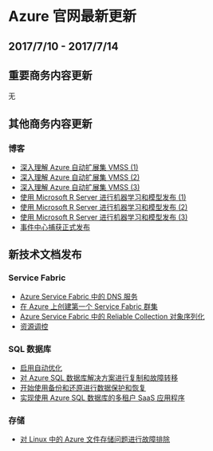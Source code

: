 <properties
	pageTitle="Azure 官网本周更新 | Azure"
    description="Azure 官网本周更新"
    services=""
    documentationCenter=""
    authors=""
    manager=""
    editor=""
    tags=""/>

<tags ms.service="weekly-updates" ms.date="" wacn.date="" wacn.lang="cn"/>

# Azure 官网最新更新
## 2017/7/10 - 2017/7/14
## 重要商务内容更新
无

## 其他商务内容更新
### 博客
<ul>
<li><a id="weekly-updates-7-10_blog-AzureVMSSIntroI" href="/blog/2017/07/14/AzureVMSSIntroI/">深入理解 Azure 自动扩展集 VMSS (1)</a></li>
<li><a id="weekly-updates-7-10_blog-AzureVMSSIntroII" href="/blog/2017/07/14/AzureVMSSIntroII/">深入理解 Azure 自动扩展集 VMSS (2)</a></li>
<li><a id="weekly-updates-7-10_blog-AzureVMSSIntroIII" href="/blog/2017/07/14/AzureVMSSIntroIII/">深入理解 Azure 自动扩展集 VMSS (3)</a></li>
<li><a id="weekly-updates-7-10_blog-UseMicrosoftRForMachineLearningandModelPublishingI" href="/blog/2017/07/14/UseMicrosoftRForMachineLearningandModelPublishingI/">使用 Microsoft R Server 进行机器学习和模型发布 (1)</a></li>
<li><a id="weekly-updates-7-10_blog-UseMicrosoftRServerforMachineLearingandModelPublishingII" href="/blog/2017/07/14/UseMicrosoftRServerforMachineLearingandModelPublishingII/">使用 Microsoft R Server 进行机器学习和模型发布 (2)</a></li>
<li><a id="weekly-updates-7-10_blog-UseMicrosoftRServerforMachineLearingandModelPublishingIII" href="/blog/2017/07/14/UseMicrosoftRServerforMachineLearingandModelPublishingIII/">使用 Microsoft R Server 进行机器学习和模型发布 (3)</a></li>
<li><a id="weekly-updates-7-10_blog-EventHubCapturePublishin" href="/blog/2017/07/10/EventHubCapturePublishing/">事件中心捕获正式发布</a></li>
</ul>

## 新技术文档发布
### Service Fabric
<ul>
<li><a id="weekly-updates-7-10_docs-service-fabric-dnsservice" href="//docs.azure.cn/zh-cn/service-fabric/service-fabric-dnsservice">Azure Service Fabric 中的 DNS 服务</a></li>
<li><a id="weekly-updates-7-10_docs-service-fabric-get-started-azure-cluster" href="//docs.azure.cn/zh-cn/service-fabric/service-fabric-get-started-azure-cluster">在 Azure 上创建第一个 Service Fabric 群集</a></li>
<li><a id="weekly-updates-7-10_docs-service-fabric-reliable-services-reliable-collections-serialization" href="//docs.azure.cn/zh-cn/service-fabric/service-fabric-reliable-services-reliable-collections-serialization">Azure Service Fabric 中的 Reliable Collection 对象序列化</a></li>
<li><a id="weekly-updates-7-10_docs-service-fabric-resource-governance" href="//docs.azure.cn/zh-cn/service-fabric/service-fabric-resource-governance">资源调控</a></li>
</ul>

### SQL 数据库
<ul>
<li><a id="weekly-updates-7-10_docs-sql-database-automatic-tuning-enable" href="//docs.azure.cn/zh-cn/sql-database/sql-database-automatic-tuning-enable">启用自动优化</a></li>
<li><a id="weekly-updates-7-10_docs-sql-database-failover-replication-tutorial" href="//docs.azure.cn/zh-cn/sql-database/sql-database-failover-replication-tutorial">对 Azure SQL 数据库解决方案进行复制和故障转移</a></li>
<li><a id="weekly-updates-7-10_docs-sql-database-get-started-backup-recovery" href="//docs.azure.cn/zh-cn/sql-database/sql-database-get-started-backup-recovery">开始使用备份和还原进行数据保护和恢复</a></li>
<li><a id="weekly-updates-7-10_docs-sql-database-multi-tenant-application" href="//docs.azure.cn/zh-cn/sql-database/sql-database-multi-tenant-application">实现使用 Azure SQL 数据库的多租户 SaaS 应用程序</a></li>
</ul>

### 存储
<ul>
<li><a id="weekly-updates-7-10_docs-storage-troubleshoot-linux-file-connection-problems" href="//docs.azure.cn/zh-cn/storage/storage-troubleshoot-linux-file-connection-problems">对 Linux 中的 Azure 文件存储问题进行故障排除</a></li>
</ul>